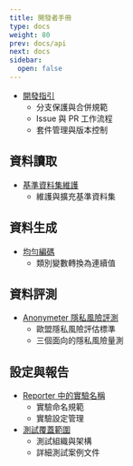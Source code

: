 ```yaml
---
title: 開發者手冊
type: docs
weight: 80
prev: docs/api
next: docs
sidebar:
  open: false
---
```



- [開發指引](./development-guidelines)
  - 分支保護與合併規範
  - Issue 與 PR 工作流程
  - 套件管理與版本控制

## 資料讀取
- [基準資料集維護](./benchmark-datasets)
  - 維護與擴充基準資料集

## 資料生成
- [均勻編碼](./uniform-encoder)
  - 類別變數轉換為連續值

## 資料評測
- [Anonymeter 隱私風險評測](./anonymeter)
  - 歐盟隱私風險評估標準
  - 三個面向的隱私風險量測

## 設定與報告
- [Reporter 中的實驗名稱](./experiment-naming-in-reporter)
  - 實驗命名規範
  - 實驗設定管理
- [測試覆蓋範圍](./test-coverage)
  - 測試組織與架構
  - 詳細測試案例文件